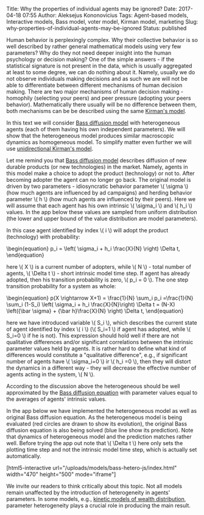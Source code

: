 Title: Why the properties of individual agents may be ignored?
Date: 2017-04-18 07:55
Author: Aleksejus Kononovicius
Tags: Agent-based models, Interactive models, Bass model, voter model, Kirman model, marketing
Slug: why-properties-of-individual-agents-may-be-ignored
Status: published

Human behavior is perplexingly
complex. Why their collective behavior is so well described by rather
general mathematical models using very few parameters? Why do they not
need deeper insight into the human psychology or decision making? One of
the simple answers - if the statistical signature is not present in the
data, which is usually aggregated at least to some degree, we can do
nothing about it. Namely, usually we do not observe individuals making
decisions and as such we are will not be able to differentiate between
different mechanisms of human decision making. There are two major
mechanisms of human decision making - homophily (selecting your peers)
and peer pressure (adopting your peers behavior). Mathematically there
usually will be no difference between them, both mechanisms can be be
described using the same [Kirman's
model](/tag/kirman-model/).

In this text we will consider [Bass diffusion
model](/tag/bass-model/) with heterogeneous
agents (each of them having his own independent parameters). We will
show that the heterogeneous model produces similar macroscopic dynamics
as homogeneous model. To simplify matter even further we will use
[unidirectional Kirman's
model]({filename}/articles/2011/unidirectional-kirman-model.md).<!--more-->

Let me remind you that [Bass diffusion
model](/tag/bass-model/) describes diffusion
of new durable products (or new technologies) in the market. Namely,
agents in this model make a choice to adopt the product (technology) or
not to. After becoming adopter the agent can no longer go back. The
original model is driven by two parameters - idiosyncratic behavior
parameter \\\(  \sigma \\\) (how much agents are influenced by ad
campaigns) and herding behavior parameter \\\(  h \\\) (how much agents
are influenced by their peers). Here we will assume that each agent has
his own intrinsic \\\(  \sigma\_i \\\) and \\\(  h\_i \\\) values. In the
app below these values are sampled from uniform distribution (the lower
and upper bound of the value distribution are model parameters).

In this case agent identified by index \\\(  i \\\) will adopt the
product (technology) with probability:

\begin{equation}
 p\_i = \left( \sigma\_i + h\_i \frac{X}{N} \right) \Delta t, 
\end{equation}

here \\\(  X \\\) is a current number of adopters, while \\\(  N \\\) -
total number of agents, \\\(  \Delta t \\\) - short intrinsic model time
step. If agent has already adopted, then his transition probability is
zero, \\\(  p\_i = 0 \\\). The one step transition probability for a
system as whole:

\begin{equation}
 p(X \rightarrow X+1) = \frac{1}{N} \sum\_i p\_i =\frac{1}{N} \sum\_i (1-S\_i) \left( \sigma\_i + h\_i \frac{X}{N}\right) \Delta t = (N-X) \left({\bar \sigma} + {\bar h}\frac{X}{N} \right) \Delta t, 
\end{equation}

here we have introduced variable \\\(  S\_i \\\), which describes the
current state of agent identified by index \\\(  i \\\) (\\\(  S\_i=1 \\\)
if agent has adopted, while \\\(  S\_i=0 \\\) if he is not). This
expression should hold well if there are not qualitative differences
and/or significant correlations between the intrinsic parameter values
held by agents. It is rather hard to define what kind of differences
would constitute a "qualitative difference", e.g., if significant number
of agents have \\\(  \sigma\_i=0 \\\) ir \\\(  h\_i =0 \\\), then they
will distort the dynamics in a different way - they will decrease the
effective number of agents acting in the system, \\\(  N \\\).

According to the discussion above the heterogeneous should be well
approximated by the [Bass diffusion
equation]({filename}/articles/2011/unidirectional-kirman-model.md) with
parameter values equal to the averages of agents' intrinsic values.

In the app below we have implemented the heterogeneous model as well as
original Bass diffusion equation. As the heterogeneous model is being
evaluated (red circles are drawn to show its evolution), the original
Bass diffusion equation is also being solved (blue line show its
prediction). Note that dynamics of heterogeneous model and the
prediction matches rather well. Before trying the app out note that
\\\(  \Delta t \\\) here only sets the plotting time step and not the
intrinsic model time step, which is actually set automatically.

[html5-interactive
url="/uploads/models/bass-hetero-js/index.html"
width="470" height="500" mode="iframe"]

We invite our readers to think critically about this topic. Not all
models remain unaffected by the introduction of heterogeneity in agents'
parameters. In some models, e.g., [kinetic models of wealth
distribution]({filename}/articles/2013/modelling-wealth-distribution-using-kinetic-exchange-models.md),
parameter heterogeneity plays a crucial role in producing the main
result.
